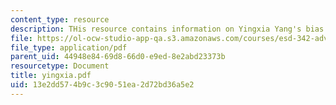 ```yaml
---
content_type: resource
description: THis resource contains information on Yingxia Yang's bias.
file: https://ol-ocw-studio-app-qa.s3.amazonaws.com/courses/esd-342-advanced-system-architecture-spring-2006/13e2dd574b9c3c9051ea2d72bd36a5e2_yingxia.pdf
file_type: application/pdf
parent_uid: 44948e84-69d8-66d0-e9ed-8e2abd23373b
resourcetype: Document
title: yingxia.pdf
uid: 13e2dd57-4b9c-3c90-51ea-2d72bd36a5e2
---
```

